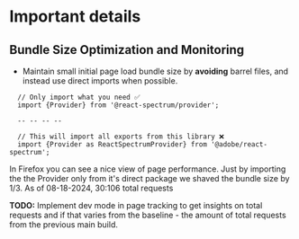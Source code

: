 # Important details

## Bundle Size Optimization and Monitoring

* Maintain small initial page load bundle size by **avoiding** barrel files, and instead use direct imports when possible.

```
  // Only import what you need ✅
  import {Provider} from '@react-spectrum/provider';

  -- -- -- --

  // This will import all exports from this library ❌ 
  import {Provider as ReactSpectrumProvider} from '@adobe/react-spectrum';
```

In Firefox you can see a nice view of page performance. Just by importing the the Provider only from it's direct package we shaved the bundle size by 1/3. As of 08-18-2024, 30:106 total requests

**TODO:** Implement dev mode in page tracking to get insights on total requests and if that varies from the baseline - the amount of total requests from the previous main build.